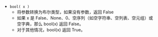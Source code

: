 - `bool( x )`
	- 将参数转换为布尔类型，如果没有参数，返回 False
	- 如果 x 是 False、None、0、空序列（如空字符串、空列表、空元组）或空字典，那么 bool(x) 返回 False。
	- 对于其他情况，bool(x) 返回 True。
